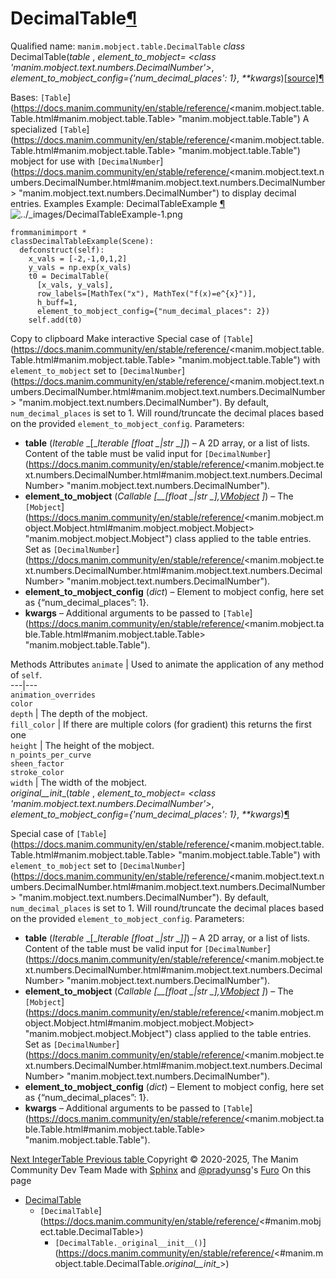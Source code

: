 # DecimalTable[¶](https://docs.manim.community/en/stable/reference/<#decimaltable> "Link to this heading")
Qualified name: `manim.mobject.table.DecimalTable`
_class_ DecimalTable(_table_ , _element_to_mobject= <class 'manim.mobject.text.numbers.DecimalNumber'>_, _element_to_mobject_config={'num_decimal_places': 1}_, _**kwargs_)[[source]](https://docs.manim.community/en/stable/reference/<../_modules/manim/mobject/table.html#DecimalTable>)[¶](https://docs.manim.community/en/stable/reference/<#manim.mobject.table.DecimalTable> "Link to this definition")
    
Bases: `[Table`](https://docs.manim.community/en/stable/reference/<manim.mobject.table.Table.html#manim.mobject.table.Table> "manim.mobject.table.Table")
A specialized `[Table`](https://docs.manim.community/en/stable/reference/<manim.mobject.table.Table.html#manim.mobject.table.Table> "manim.mobject.table.Table") mobject for use with `[DecimalNumber`](https://docs.manim.community/en/stable/reference/<manim.mobject.text.numbers.DecimalNumber.html#manim.mobject.text.numbers.DecimalNumber> "manim.mobject.text.numbers.DecimalNumber") to display decimal entries.
Examples
Example: DecimalTableExample [¶](https://docs.manim.community/en/stable/reference/<#decimaltableexample>)
![../_images/DecimalTableExample-1.png](https://docs.manim.community/en/stable/_images/DecimalTableExample-1.png)
```
frommanimimport *
classDecimalTableExample(Scene):
  defconstruct(self):
    x_vals = [-2,-1,0,1,2]
    y_vals = np.exp(x_vals)
    t0 = DecimalTable(
      [x_vals, y_vals],
      row_labels=[MathTex("x"), MathTex("f(x)=e^{x}")],
      h_buff=1,
      element_to_mobject_config={"num_decimal_places": 2})
    self.add(t0)

```
Copy to clipboard
Make interactive
Special case of `[Table`](https://docs.manim.community/en/stable/reference/<manim.mobject.table.Table.html#manim.mobject.table.Table> "manim.mobject.table.Table") with `element_to_mobject` set to `[DecimalNumber`](https://docs.manim.community/en/stable/reference/<manim.mobject.text.numbers.DecimalNumber.html#manim.mobject.text.numbers.DecimalNumber> "manim.mobject.text.numbers.DecimalNumber"). By default, `num_decimal_places` is set to 1. Will round/truncate the decimal places based on the provided `element_to_mobject_config`.
Parameters:
    
  * **table** (_Iterable_ _[__Iterable_ _[__float_ _|__str_ _]__]_) – A 2D array, or a list of lists. Content of the table must be valid input for `[DecimalNumber`](https://docs.manim.community/en/stable/reference/<manim.mobject.text.numbers.DecimalNumber.html#manim.mobject.text.numbers.DecimalNumber> "manim.mobject.text.numbers.DecimalNumber").
  * **element_to_mobject** (_Callable_ _[__[__float_ _|__str_ _]__,_[_VMobject_](https://docs.manim.community/en/stable/reference/<manim.mobject.types.vectorized_mobject.VMobject.html#manim.mobject.types.vectorized_mobject.VMobject> "manim.mobject.types.vectorized_mobject.VMobject") _]_) – The `[Mobject`](https://docs.manim.community/en/stable/reference/<manim.mobject.mobject.Mobject.html#manim.mobject.mobject.Mobject> "manim.mobject.mobject.Mobject") class applied to the table entries. Set as `[DecimalNumber`](https://docs.manim.community/en/stable/reference/<manim.mobject.text.numbers.DecimalNumber.html#manim.mobject.text.numbers.DecimalNumber> "manim.mobject.text.numbers.DecimalNumber").
  * **element_to_mobject_config** (_dict_) – Element to mobject config, here set as {“num_decimal_places”: 1}.
  * **kwargs** – Additional arguments to be passed to `[Table`](https://docs.manim.community/en/stable/reference/<manim.mobject.table.Table.html#manim.mobject.table.Table> "manim.mobject.table.Table").


Methods
Attributes
`animate` | Used to animate the application of any method of `self`.  
---|---  
`animation_overrides`  
`color`  
`depth` | The depth of the mobject.  
`fill_color` | If there are multiple colors (for gradient) this returns the first one  
`height` | The height of the mobject.  
`n_points_per_curve`  
`sheen_factor`  
`stroke_color`  
`width` | The width of the mobject.  
_original__init__(_table_ , _element_to_mobject= <class 'manim.mobject.text.numbers.DecimalNumber'>_, _element_to_mobject_config={'num_decimal_places': 1}_, _**kwargs_)[¶](https://docs.manim.community/en/stable/reference/<#manim.mobject.table.DecimalTable._original__init__> "Link to this definition")
    
Special case of `[Table`](https://docs.manim.community/en/stable/reference/<manim.mobject.table.Table.html#manim.mobject.table.Table> "manim.mobject.table.Table") with `element_to_mobject` set to `[DecimalNumber`](https://docs.manim.community/en/stable/reference/<manim.mobject.text.numbers.DecimalNumber.html#manim.mobject.text.numbers.DecimalNumber> "manim.mobject.text.numbers.DecimalNumber"). By default, `num_decimal_places` is set to 1. Will round/truncate the decimal places based on the provided `element_to_mobject_config`.
Parameters:
    
  * **table** (_Iterable_ _[__Iterable_ _[__float_ _|__str_ _]__]_) – A 2D array, or a list of lists. Content of the table must be valid input for `[DecimalNumber`](https://docs.manim.community/en/stable/reference/<manim.mobject.text.numbers.DecimalNumber.html#manim.mobject.text.numbers.DecimalNumber> "manim.mobject.text.numbers.DecimalNumber").
  * **element_to_mobject** (_Callable_ _[__[__float_ _|__str_ _]__,_[_VMobject_](https://docs.manim.community/en/stable/reference/<manim.mobject.types.vectorized_mobject.VMobject.html#manim.mobject.types.vectorized_mobject.VMobject> "manim.mobject.types.vectorized_mobject.VMobject") _]_) – The `[Mobject`](https://docs.manim.community/en/stable/reference/<manim.mobject.mobject.Mobject.html#manim.mobject.mobject.Mobject> "manim.mobject.mobject.Mobject") class applied to the table entries. Set as `[DecimalNumber`](https://docs.manim.community/en/stable/reference/<manim.mobject.text.numbers.DecimalNumber.html#manim.mobject.text.numbers.DecimalNumber> "manim.mobject.text.numbers.DecimalNumber").
  * **element_to_mobject_config** (_dict_) – Element to mobject config, here set as {“num_decimal_places”: 1}.
  * **kwargs** – Additional arguments to be passed to `[Table`](https://docs.manim.community/en/stable/reference/<manim.mobject.table.Table.html#manim.mobject.table.Table> "manim.mobject.table.Table").


[ Next IntegerTable ](https://docs.manim.community/en/stable/reference/<manim.mobject.table.IntegerTable.html>) [ Previous table ](https://docs.manim.community/en/stable/reference/<manim.mobject.table.html>)
Copyright © 2020-2025, The Manim Community Dev Team 
Made with [Sphinx](https://docs.manim.community/en/stable/reference/<https:/www.sphinx-doc.org/>) and [@pradyunsg](https://docs.manim.community/en/stable/reference/<https:/pradyunsg.me>)'s [Furo](https://docs.manim.community/en/stable/reference/<https:/github.com/pradyunsg/furo>)
On this page 
  * [DecimalTable](https://docs.manim.community/en/stable/reference/<#>)
    * `[DecimalTable`](https://docs.manim.community/en/stable/reference/<#manim.mobject.table.DecimalTable>)
      * `[DecimalTable._original__init__()`](https://docs.manim.community/en/stable/reference/<#manim.mobject.table.DecimalTable._original__init__>)


